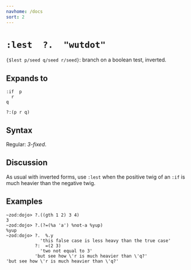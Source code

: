 ```yaml
---
navhome: /docs
sort: 2
---
```


# `:lest  ?.  "wutdot"` 

`{$lest p/seed q/seed r/seed}`: branch on a boolean test, inverted.

## Expands to

```
:if  p
  r
q
```

```
?:(p r q)
```

## Syntax

Regular: *3-fixed*.

## Discussion

As usual with inverted forms, use `:lest` when the positive
twig of an `:if` is much heavier than the negative twig.

## Examples

```
~zod:dojo> ?.((gth 1 2) 3 4)
3
~zod:dojo> ?.(?=(%a 'a') %not-a %yup)
%yup
~zod:dojo> ?.  %.y
             'this false case is less heavy than the true case'
           ?:  =(2 3)
             'two not equal to 3'
           'but see how \'r is much heavier than \'q?'
'but see how \'r is much heavier than \'q?'
```
